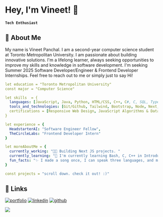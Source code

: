 # Hey, I'm Vineet! 👋
**`Tech Enthusiast`**
<!--
**vineet-panchal/vineet-panchal** is a ✨ _special_ ✨ repository because its `README.md` (this file) appears on your GitHub profile.

Here are some ideas to get you started:

- 🔭 I’m currently working on ...
- 🌱 I’m currently learning ...
- 👯 I’m looking to collaborate on ...
- 🤔 I’m looking for help with ...
- 💬 Ask me about ...
- 📫 How to reach me: ...
- 😄 Pronouns: ...
- ⚡ Fun fact: ...
-->

## 🚀 About Me

My name is Vineet Panchal. I am a second-year computer science student at Toronto Metropolitan University. I am passionate about building innovative solutions. I'm a lifelong learner, always seeking opportunities to improve my skills and knowledge in software development. I'm seeking Summer 2025 Software Developer/Engineer & Frontend Developer Internships. Feel free to reach out to me or simply just to say Hi!

```yaml
let education = "Toronto Metropolitan University"
const major = "Computer Science"

let skills  = {
  languages: [JavaScript, Java, Python, HTML/CSS, C++, C#, C, SQL, TypeScript, R, Lisp]
  tools_and_technologies: [Git/Github, Tailwind, Bootstrap, Node, Next, React, MySQL, Pygame, Supabase, OpenAI, Material UI]
  certifications = [Responsive Web Design, JavaScript Algorithms & Data Structures, Foundational C# With Microsoft]
}

let experience = {
  HeadstarterAI: "Software Engineer Fellow",
  TheCircleLabs: "Frontend Developer Intern"
}

let moreAboutMe = {
  currently_working: "👩‍💻 Building Next JS projects. "
  currently_learning: "🧠 I'm currently learning Bash, C, C++ in Introduction To Unix, C, and C++ class and learning Common Lisp, algorithms, and data structures in my Data Structures class. "
  fun_facts: "✨ I made a song once, I can speak three languages, and my parents almost named me "Bridge". "
}

const projects = "scroll down. check it out! :)"


```

## 🔗 Links
[![portfolio](https://img.shields.io/badge/my_portfolio-000?style=for-the-badge&logo=ko-fi&logoColor=white)](https://vineet-panchal.github.io/markII-website/index.html)
[![linkedin](https://img.shields.io/badge/linkedin-0A66C2?style=for-the-badge&logo=linkedin&logoColor=white)](https://www.linkedin.com/in/vineet-panchal-010337253/)
[![github](https://img.shields.io/badge/GitHub-100000?style=for-the-badge&logo=github&logoColor=white)](https://github.com/vineet-panchal)

![](https://komarev.com/ghpvc/?username=vineet-panchal&color=blue)


